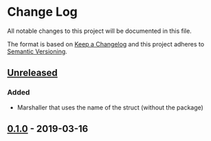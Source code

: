 # Change Log


All notable changes to this project will be documented in this file.

The format is based on [Keep a Changelog](http://keepachangelog.com/en/1.0.0/)
and this project adheres to [Semantic Versioning](http://semver.org/spec/v2.0.0.html).


## [Unreleased]

### Added

- Marshaller that uses the name of the struct (without the package)


## [0.1.0] - 2019-03-16


[Unreleased]: https://github.com/goph/watermillx/compare/v0.1.0...HEAD
[0.1.0]: https://github.com/goph/watermillx/compare/v0.0.0...v0.1.0

